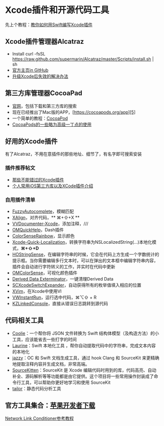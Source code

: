 # Xcode插件和开源代码工具
先上个教程：[教你如何用Swift编写Xcode插件][1]

## Xcode插件管理器Alcatraz
- Install
	curl -fsSL https://raw.github.com/supermarin/Alcatraz/master/Scripts/install.sh | sh
- [官方主页in GitHub][2]
 - [升级Xcode后失效的解决办法][3]

## 第三方库管理器CocoaPad
- [官网][4]，包括下载和第三方库的搜索
- 现在已经推出了Mac版的APP，[https://cocoapods.org/app][5]
- 一个简单的教程：[CocoaPod][6]
- [CocoaPods的一些略为高级一丁点的使用][7]

## 好用的Xcode插件
有了Alcatraz，不用在意插件的那些地址、细节了，有名字即可搜索安装
### 插件推荐帖文
- [那些不能错过的Xcode插件][8]
- [个人常用iOS第三方库以及XCode插件介绍][9]

### 自用插件清单
- [FuzzyAutocomplete][10]，模糊匹配
- [XAlign][11]，对齐代码，** ⌘+⇧+X **
- [VVDocumenter-Xcode][12]，添加注释，///
- [OMQuickHelp][13]，Dash插件　
- [ColorSenseRainbow][14]，显示颜色
- [Xcode-Quick-Localization][15]，转换字符串为NSLocalizedString(…)本地化模式，**⌘+⇧+D**
- [HOStringSense][16]，在编辑字符串的时候，它会在代码上方生成一个字数统计的提示框。当你需要编辑多行文本时，可以在弹出的文本框中编辑字符串内容，插件会自动进行字符转义的工作，并实时在代码中更新
- [OMColorSense][17]，可视化颜色插件
- [Derived Data Exterminator][18]，一键清理Derived Data
- [SCXcodeSwitchExpander][19]，自动获得所有的枚举值填入相应的位置
- [XVim][20]，在Xcode中使用VI
- [VWInstantRun][21]，运行选中代码，⌘⌥⇧ + R
- [KZLinkedConsole][22]，直接从错误日志跳转到源代码

## 代码相关工具
- [Coolie][23]：一个帮你将 JSON 文件转换为 Swift 结构体模型（及构造方法）的小工具，应该能省去一些打字的时间
- [Laurine][24]：Swift 本地化工具 ，帮你自动提取代码中的字符串，完成文本内容的本地化
- [jazzy][25]：OC 和 Swift 文档生成工具，通过 hook Clang 和 SourceKit 来更精确地提取注释内容并生成文档，非常高端。
- [SourceKitten][26]：SourceKit 是 Xcode 编辑代码时用到的库，代码高亮、自动补全、源码解析等等功能都是由它提供。这个项目将一些常用操作封装成了命令行工具，可以帮助你更好地学习和使用 SourceKit
- [tailor][27]：静态代码分析工具

## 官方工具集合：[苹果开发者下载][28]
[Network Link Conditioner参考教程][29]

[1]:	http://www.cocoachina.com/swift/20151231/14837.html
[2]:	https://github.com/supermarin/Alcatraz
[3]:	http://conanwhf.gitcafe.io/2015/11/05/Alcatraz/
[4]:	https://cocoapods.org
[5]:	https://cocoapods.org/app
[6]:	http://conanwhf.gitcafe.io/2015/09/20/CocoaPod/
[7]:	http://supermao.cn/cocoapodsde-xie-lue-wei-gao-ji-ding-dian-de-shi-yong/
[8]:	http://www.cocoachina.com/industry/20130918/7022.html
[9]:	http://adad184.com/2015/07/08/my-favorite-libraries-and-plugins/#Xcode%E6%8F%92%E4%BB%B6
[10]:	https://github.com/FuzzyAutocomplete/FuzzyAutocompletePlugin
[11]:	https://github.com/qfish/XAlign
[12]:	https://github.com/onevcat/VVDocumenter-Xcode
[13]:	https://github.com/omz/Dash-Plugin-for-Xcode
[14]:	https://github.com/NorthernRealities/ColorSenseRainbow "ColorSenseRainbow"
[15]:	https://github.com/nanaimostudio/Xcode-Quick-Localization "Xcode-Quick-Localization"
[16]:	https://github.com/holtwick/HOStringSense-for-Xcode "HOStringSense"
[17]:	https://github.com/omz/ColorSense-for-Xcode "OMColorSense"
[18]:	https://github.com/kattrali/deriveddata-exterminator "8.Derived Data Exterminator"
[19]:	https://github.com/stefanceriu/SCXcodeSwitchExpander "4.SCXcodeSwitchExpander"
[20]:	https://github.com/XVimProject/XVim "XVim"
[21]:	https://github.com/wangshengjia/VWInstantRun "VWInstantRun"
[22]:	https://github.com/krzysztofzablocki/KZLinkedConsole "KZLinkedConsole"
[23]:	https://github.com/nixzhu/Coolie "Coolie"
[24]:	https://github.com/JiriTrecak/Laurine "Laurine"
[25]:	https://github.com/realm/jazzy "jazzy"
[26]:	https://github.com/jpsim/SourceKitten "SourceKitten"
[27]:	https://github.com/sleekbyte/tailor "tailor"
[28]:	https://developer.apple.com/downloads/index.action?q=Hardware%20IO%20Tools "苹果开发者下载"
[29]:	http://nshipster.cn/network-link-conditioner/ "Network Link Conditioner"